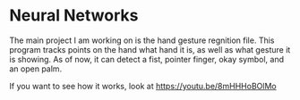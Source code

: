 # Neural Networks
The main project I am working on is the hand gesture regnition file. 
This program tracks points on the hand what hand it is, as well as what gesture it is showing.
As of now, it can detect a fist, pointer finger, okay symbol, and an open palm.


If you want to see how it works, look at
https://youtu.be/8mHHHoBOlMo
